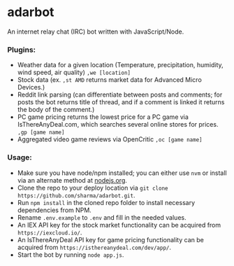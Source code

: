 # adarbot
An internet relay chat (IRC) bot written with JavaScript/Node.

### Plugins:
- Weather data for a given location (Temperature, precipitation, humidity, wind speed, air quality) `,we [location]`
- Stock data (ex. `,st AMD` returns market data for Advanced Micro Devices.)
- Reddit link parsing (can differentiate between posts and comments; for posts the bot returns title of thread, and if a comment is linked it returns the body of the comment.)
- PC game pricing returns the lowest price for a PC game via IsThereAnyDeal.com, which searches several online stores for prices. `,gp [game name]`
- Aggregated video game reviews via OpenCritic `,oc [game name]`
### Usage:
- Make sure you have node/npm installed; you can either use `nvm` or install via an alternate method at [nodejs.org](https://nodejs.org).
- Clone the repo to your deploy location via `git clone https://github.com/sharma/adarbot.git`.
- Run `npm install` in the cloned repo folder to install necessary dependencies from NPM.
- Rename `.env.example` to `.env` and fill in the needed values. 
- An IEX API key for the stock market functionality can be acquired from `https://iexcloud.io/`.
- An IsThereAnyDeal API key for game pricing functionality can be acquired from `https://isthereanydeal.com/dev/app/`.
- Start the bot by running `node app.js`.
